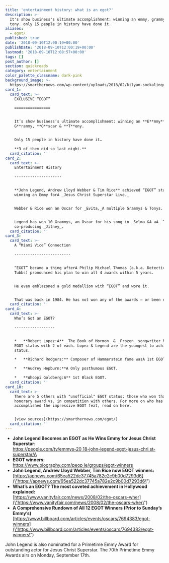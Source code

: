 ```yaml
---
title: 'entertainment history: what is an egot?'
description: >-
  It's show business's ultimate accomplishment: winning an emmy, grammy, oscar &
  tony. only 15 people in history have done it.
aliases:
  - egot/
published: true
date: '2018-09-10T12:00:19+00:00'
publishDate: '2018-09-10T12:00:19+00:00'
lastmod: '2018-09-10T12:08:57+00:00'
tags: []
post_author: []
section: quickreads
category: entertainment
color_palette_classname: dark-pink
background_image: >-
  https://smarthernews.com/wp-content/uploads/2018/02/kilyan-sockalingum-478724-unsplash-360x360.jpg
card_1:
  card_text: >-
    EXCLUSIVE “EGOT”

    ================


    It’s show business’s ultimate accomplishment: winning an **E**mmy**,
    G**rammy, **O**scar & **T**ony.


    Only 15 people in history have done it…  

    **3 of them did so last night.**
  card_citation: ''
card_2:
  card_text: >-
    Entertainment History

    ---------------------


    **John Legend, Andrew Lloyd Webber & Tim Rice** achieved “EGOT” status each
    winning an Emmy forA _Jesus Christ Superstar Live._


    Webber & Rice won an Oscar for _Evita,_A multiple Grammys & Tonys.


    Legend has won 10 Grammys, an Oscar for his song in _Selma &A aA_ Tony for
    co-producing _Jitney_.
  card_citation: ''
card_3:
  card_text: >-
    A “Miami Vice” Connection

    -------------------------


    “EGOT” became a thing afterA Philip Michael Thomas (a.k.a. Detective Rico
    Tubbs) pronounced his plan to win all 4 awards within 5 years.


    He even emblazoned a gold medallion with “EGOT” and wore it.


    That was back in 1984. He has not won any of the awards – or been nominated.
  card_citation: ''
card_4:
  card_text: >-
    Who’s Got an EGOT?

    ------------------


    *   **Robert Lopez:A** _The Book of Mormon_ & _Frozen_ songwriter has double
    EGOT status with 2 of each. Lopez & Legend are the youngest to achieve EGOT
    status.

    *   **Richard Rodgers:** Composer of Hammerstein fame wasA 1st EGOT.

    *   **Audrey Hepburn:**A Only posthumous EGOT.

    *   **Whoopi Goldberg:A** 1st Black EGOT.
  card_citation: ''
card_10:
  card_text: >-
    There are 5 others with "unofficial" EGOT status: those who won thanks to an
    honorary award vs. in competition with others. For more on who has
    accomplished the impressive EGOT feat, read on here.


    [view sources](https://smarthernews.com/egot/)
  card_citation: ''
---
```

*   **John Legend Becomes an EGOT as He Wins Emmy for Jesus Christ Superstar:**  
    [https://people.com/tv/emmys-20 18-john-legend-egot-jesus-chri st-superstar/A](\"https://people.com/tv/emmys-20)
*   **EGOT winners:**  
    [https://www.biography.com/peop le/groups/egot-winners](\"https://www.biography.com/peop)
*   **John Legend, Andrew Lloyd Webber, Tim Rice now EGOT winners:**  
    [https://apnews.com/65ea522dc37745a782e2c9b00d7293d6](\"https://apnews.com/65ea522dc37745a782e2c9b00d7293d6\")
*   **What’s an EGOT? The most coveted achievement in Hollywood explained:**  
    [https://www.vanityfair.com/news/2008/02/the-oscars-wher](\"https://www.vanityfair.com/news/2008/02/the-oscars-wher\")
*   **A Comprehensive Rundown of All 12 EGOT Winners (Prior to Sunday’s Emmy’s)**  
    [https://www.billboard.com/articles/events/oscars/7694383/egot-winners](\"https://www.billboard.com/articles/events/oscars/7694383/egot-winners\")

John Legend is also nominated for a Primetime Emmy Award for outstanding actor for Jesus Christ Superstar. The 70th Primetime Emmy Awards airs on Monday, September 17th.